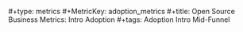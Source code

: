 #+type: metrics
#+MetricKey: adoption_metrics
#+title: Open Source Business Metrics: Intro Adoption
#+tags: Adoption Intro Mid-Funnel
